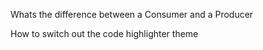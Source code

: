 Whats the difference between a Consumer and a Producer


How to switch out the code highlighter theme